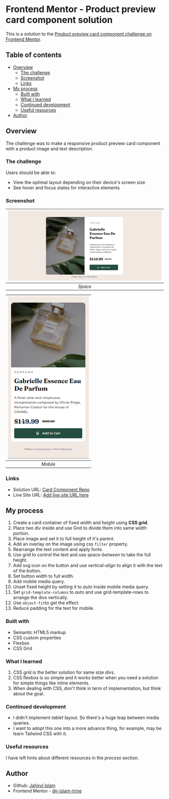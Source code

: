 # Frontend Mentor - Product preview card component solution

This is a solution to the [Product preview card component challenge on Frontend Mentor](https://www.frontendmentor.io/challenges/product-preview-card-component-GO7UmttRfa).

## Table of contents

- [Overview](#overview)
  - [The challenge](#the-challenge)
  - [Screenshot](#screenshot)
  - [Links](#links)
- [My process](#my-process)
  - [Built with](#built-with)
  - [What I learned](#what-i-learned)
  - [Continued development](#continued-development)
  - [Useful resources](#useful-resources)
- [Author](#author)


## Overview
The challenge was to make a responsive product preview card component with a product image and text description.

### The challenge

Users should be able to:

- View the optimal layout depending on their device's screen size
- See hover and focus states for interactive elements

### Screenshot

| ![desktop](./screenshots/desktop.png) | 
|:--:| 
| *Space* |


| ![mobile](./screenshots/mobile.png) | 
| :--: | 
| *Mobile*|



### Links

- Solution URL: [Card Component Repo](https://github.com/J-Islam-Trine/fem-card-component)
- Live Site URL: [Add live site URL here](https://your-live-site-url.com)

## My process
1. Create a card container of fixed width and height using **CSS grid**.
2. Place two div inside and use Grid to divide them into same width portion.
3. Place image and set it to full height of it's parent.
4. Add an overlay on the image using css `filter` property.
5. Rearrange the text content and apply fonts.
6. Use grid to control the text and use *space-between* to take the full height.
7. Add svg icon on the button and use *vertical-align* to align it with the text of the button. 
8. Set button width to full width. 
9. Add mobile media query.
10. Unset fixed height by setting it to *auto* inside mobile media query.
11. Set `grid-template-columns` to *auto* and use grid-template-rows to arrange the divs vertically. 
12. Use `object-fit`to get the effect.
13. Reduce padding for the text for mobile. 


### Built with

- Semantic HTML5 markup
- CSS custom properties
- Flexbox
- CSS Grid

### What I learned
1. CSS grid is the better solution for same size *divs*.
2. CSS flexbox is so simple and it works better when you need a solution for simple things like inline elements.
3. When dealing with CSS, don't think in term of implementation, but think about the goal. 

### Continued development

* I didn't implement *tablet* layout. So there's a huge leap between media queries. 
* I want to adopt this one into a more advance thing, for example, may be learn Tailwind CSS with it.

### Useful resources

I have left hints about different resources in the *process* section. 

## Author

- Github: [Jahirul Islam](https://github.com/J-Islam-Trine)
- Frontend Mentor - [@j-islam-trine](https://www.frontendmentor.io/profile/J-Islam-Trine)


